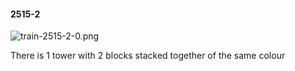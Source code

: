 #### 2515-2
![train-2515-2-0.png](https://github.com/lil-lab/nlvr/raw/master/nlvr/train/images/3/train-2515-2-0.png "train-2515-2-0.png")

There is 1 tower with 2 blocks stacked together of the same colour